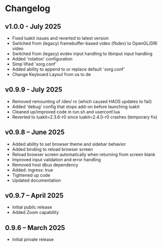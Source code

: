 # Changelog

## v1.0.0 - July 2025

- Fixed luakit issues and reverted to latest version
- Switched from (legacy) framebuffer-based video (fbdev) to OpenGL/DRI
  video
- Switched from (legacy) evdev input handling to libinput input handling
- Added 'rotation' configuration
- Simp\`lified 'xorg.conf'
- Added ability to append to or replace default 'xorg.conf'
- Change Keyboard Layout from us to de

## v0.9.9 - July 2025

- Removed remounting of /dev/ ro (which caused HAOS updates to fail)
- Added 'debug' config that stops add-on before launching luakit
- Cleaned up/improved code in run.sh and userconf.lua
- Reverted to luakit=2.3.6-r0 since luakit=2.4.0-r0 crashes (temporary fix)

## v0.9.8 – June 2025

- Added ability to set browser theme and sidebar behavior
- Added <Control-r> binding to reload browser screen
- Reload browser screen automatically when returning from screen blank
- Improved input validation and error handling
- Removed host dbus dependency
- Added: ingress: true
- Tightened up code
- Updated documentation

## v0.9.7 – April 2025

- Initial public release
- Added Zoom capability

## 0.9.6 – March 2025

- Initial private release
